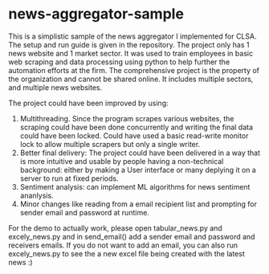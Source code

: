 # news-aggregator-sample
This is a simplistic sample of the news aggregator I implemented for CLSA. The setup and run guide is given in the repository. The project only has 1 news website and 1 market sector. It was used to train employees in basic web scraping and data processing using python to help further the automation efforts at the firm. The comprehensive project is the property of the organization and cannot be shared online. It includes multiple sectors, and multiple news websites.

The project could have been improved by using:
1. Multithreading. Since the program scrapes various websites, the scraping could have been done concurrently and writing the final data could have been locked. Could have used a basic read-write monitor lock to allow multiple scrapers but only a single writer.
2. Better final delivery: The project could have been delivered in a way that is more intuitive and usable by people having a non-technical background: either by making a User interface or many deplying it on a server to run at fixed periods.
3. Sentiment analysis: can implement ML algorithms for news sentiment ananlysis.
4. Minor changes like reading from a email recipient list and prompting for sender email and password at runtime.

For the demo to actually work, please open tabular_news.py and excely_news.py and in send_email() add a sender email and password and receivers emails. If you do not want to add an email, you can also run excely_news.py to see the a new excel file being created with the latest news :)
